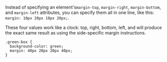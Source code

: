 Instead of specifying an element's`margin-top`, `margin-right`, `margin-bottom`, and `margin-left` attributes, you can specify them all in one line, like this: `margin: 10px 20px 10px 20px;`.

These four values work like a clock: top, right, bottom, left, and will produce the exact same result as using the side-specific margin instructions.

```
.green-box {
  background-color: green;
  margin: 40px 20px 20px 40px;
}
```